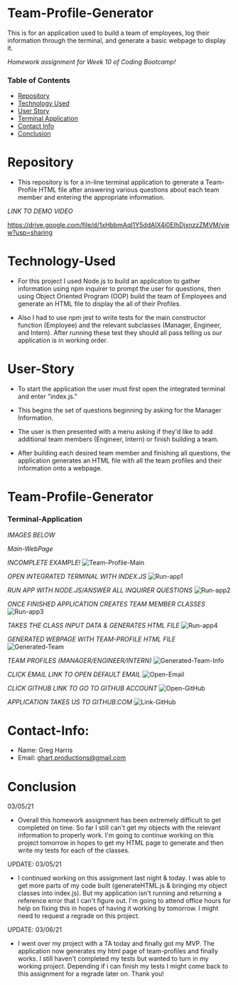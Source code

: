 # Team-Profile-Generator
This is for an application used to build a team of employees, log their information through the terminal, and generate a basic webpage to display it.

*Homework assignment for Week 10 of Coding Bootcamp!*

### Table of Contents 

* [Repository](#Repository) 
* [Technology Used](#Technology-Used) 
* [User Story](#User-Story)
* [Terminal Application](#Terminal-Application)
* [Contact Info](#Contact-Info)
* [Conclusion](#Conclusion)

# Repository

- This repository is for a in-line terminal application to generate a Team-Profile HTML file after answering various questions about each team member and entering the appropriate information.

*LINK TO DEMO VIDEO*

https://drive.google.com/file/d/1xHbbmAqI1Y5ddAIX4i0EIhDjxnzzZMVM/view?usp=sharing

# Technology-Used

- For this project I used Node.js to build an application to gather information using npm inquirer to prompt the user for questions, then using Object Oriented Program (OOP) build the team of Employees and generate an HTML file to display the all of their Profiles.

- Also I had to use npm jest to write tests for the main constructor function (Employee) and the relevant subclasses (Manager, Engineer, and Intern). After running these test they should all pass telling us our application is in working order.

# User-Story

- To start the application the user must first open the integrated terminal and enter "index.js."

- This begins the set of questions beginning by asking for the Manager Information.

- The user is then presented with a menu asking if they'd like to add additional team members (Engineer, Intern) or finish building a team.

- After building each desired team member and finishing all questions, the application generates an HTML file with all the team profiles and their information onto a webpage.

# Team-Profile-Generator

### Terminal-Application

*IMAGES BELOW*

*Main-WebPage*

*INCOMPLETE EXAMPLE!*
![Team-Profile-Main](https://user-images.githubusercontent.com/73864182/110106386-7a77c700-7d5e-11eb-9c9d-cc45d6f8e5cb.png)

*OPEN INTEGRATED TERMINAL WITH INDEX.JS*
![Run-app1](https://user-images.githubusercontent.com/73864182/110232311-b8e1c300-7ed1-11eb-826b-ac42ddfdaf3f.png)

*RUN APP WITH NODE.JS/ANSWER ALL INQUIRER QUESTIONS*
![Run-app2](https://user-images.githubusercontent.com/73864182/110232312-b97a5980-7ed1-11eb-88d2-0fc6567e1a06.png)

*ONCE FINISHED APPLICATION CREATES TEAM MEMBER CLASSES*
![Run-app3](https://user-images.githubusercontent.com/73864182/110232313-b97a5980-7ed1-11eb-8266-72ea7bc761bd.png)

*TAKES THE CLASS INPUT DATA & GENERATES HTML FILE*
![Run-app4](https://user-images.githubusercontent.com/73864182/110232314-ba12f000-7ed1-11eb-934b-7f4aabc161ff.png)

*GENERATED WEBPAGE WITH TEAM-PROFILE HTML FILE*
![Generated-Team](https://user-images.githubusercontent.com/73864182/110232417-61902280-7ed2-11eb-9116-116463bbe4fc.png)

*TEAM PROFILES (MANAGER/ENGINEER/INTERN)*
![Generated-Team-Info](https://user-images.githubusercontent.com/73864182/110232418-61902280-7ed2-11eb-8349-e30c1d776bb5.png)

*CLICK EMAIL LINK TO OPEN DEFAULT EMAIL*
![Open-Email](https://user-images.githubusercontent.com/73864182/110232420-6228b900-7ed2-11eb-8eff-3e40ca3f30e3.png)

*CLICK GITHUB LINK TO GO TO GITHUB ACCOUNT*
![Open-GitHub](https://user-images.githubusercontent.com/73864182/110232416-60f78c00-7ed2-11eb-8c52-084cd3638da3.png)

*APPLICATION TAKES US TO GITHUB.COM*
![Link-GitHub](https://user-images.githubusercontent.com/73864182/110232419-6228b900-7ed2-11eb-8f85-0a050c45a16b.png)


# Contact-Info:

- Name: Greg Harris
- Email: ghart.productions@gmail.com

# Conclusion

03/05/21
- Overall this homework assignment has been extremely difficult to get completed on time. So far I still can't get my objects with the relevant information to properly work. I'm going to continue working on this project tomorrow in hopes to get my HTML page to generate and then write my tests for each of the classes.

UPDATE: 03/05/21
- I continued working on this assignment last night & today. I was able to get more parts of my code built (generateHTML.js & bringing my object classes into index.js). But my application isn't running and returning a reference error that I can't figure out. I'm going to attend office hours for help on fixing this in hopes of having it working by tomorrow. I might need to request a regrade on this project. 

UPDATE: 03/06/21

- I went over my project with a TA today and finally got my MVP. The application now generates my html page of team-profiles and finally works. I still haven't completed my tests but wanted to turn in my working project. Depending if i can finish my tests I might come back to this assignment for a regrade later on. Thank you!